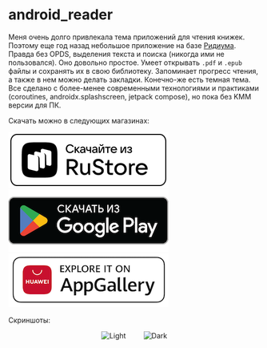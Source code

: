 # android_reader

Меня очень долго привлекала тема приложений для чтения книжек. Поэтому еще год назад небольшое приложение на базе [Ридиума](https://github.com/readium/kotlin-toolkit). 
Правда без OPDS, выделения текста и поиска (никогда ими не пользовался). Оно довольно простое. Умеет открывать `.pdf` и `.epub` файлы и сохранять их в свою библиотеку. Запоминает прогресс чтения, а также в нем можно делать закладки. Конечно-же есть темная тема. Все сделано с более-менее современными технологиями и практиками (coroutines, androidx.splashscreen, jetpack compose), но пока без KMM версии для ПК.

Скачать можно в следующих магазинах:

<p align="left">
<a href="https://apps.rustore.ru/app/me.kifio.kreader.android">
    <img src='./badges/logo-monochrome-light.png'  >
</a>
<br>
<a href="https://play.google.com/store/apps/details?id=me.kifio.kreader.android">
    <img src='./badges/google-play-badge.png'  >
</a>
<br>
<a href="https://appgallery.huawei.com/app/C110328443">
    <img src='./badges/explore-it-on-huawei-appgallery-seeklogo.png' width="320" >
</a>
</p>

Скриншоты:

<p align="center">
  <img alt="Light" src="./bookshelf.gif" width="45%" >
&nbsp; &nbsp; &nbsp; &nbsp;
  <img alt="Dark" src="./reader.gif" width="45%">
</p>

